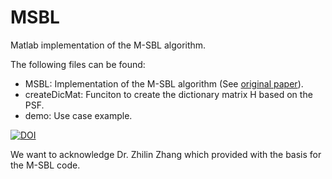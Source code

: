 # MSBL
Matlab implementation of the M-SBL algorithm.

The following files can be found: 
* MSBL: Implementation of the M-SBL algorithm (See [original paper](http://dsp.ucsd.edu/~dwipf/04244754.pdf)).
* createDicMat: Funciton to create the dictionary matrix H based on the PSF. 
* demo: Use case example. 

[![DOI](https://zenodo.org/badge/DOI/10.5281/zenodo.268701.svg)](https://doi.org/10.5281/zenodo.268701)

We want to acknowledge Dr. Zhilin Zhang which provided with the basis for the M-SBL code. 

